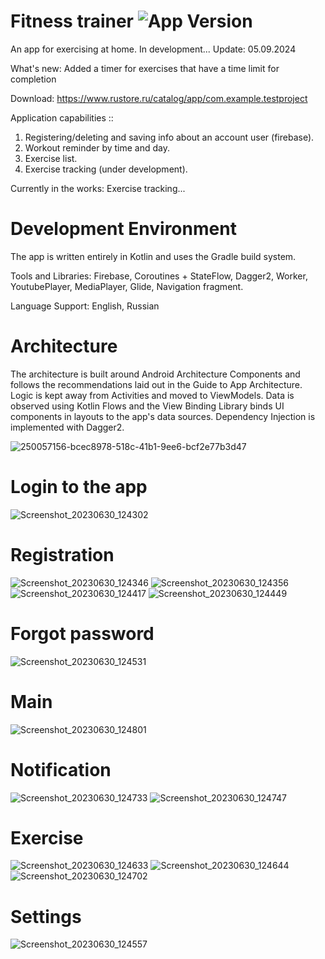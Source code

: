 # Fitness trainer <img src="https://img.shields.io/badge/version-1.2.1-green" alt="App Version">
An app for exercising at home. In development... Update: 05.09.2024

What's new: Added a timer for exercises that have a time limit for completion

Download: https://www.rustore.ru/catalog/app/com.example.testproject

Application сapabilities ::
1. Registering/deleting and saving info about an account user (firebase).
2. Workout reminder by time and day.
3. Exercise list.
4. Exercise tracking (under development).

Currently in the works: Exercise tracking...

# Development Environment

The app is written entirely in Kotlin and uses the Gradle build system.

Tools and Libraries: Firebase, Coroutines + StateFlow, Dagger2, Worker, YoutubePlayer, MediaPlayer, Glide, Navigation fragment.

Language Support: English, Russian

# Architecture

The architecture is built around Android Architecture Components and follows the recommendations laid out in the Guide to App Architecture. Logic is kept away from Activities and moved to ViewModels. Data is observed using Kotlin Flows and the View Binding Library binds UI components in layouts to the app's data sources. Dependency Injection is implemented with Dagger2.

![250057156-bcec8978-518c-41b1-9ee6-bcf2e77b3d47](https://github.com/nedumay/FitnessTrainer/assets/79632860/a631ad90-7e7e-40e2-8952-ea613b6a78cd)

# Login to the app
![Screenshot_20230630_124302](https://github.com/nedumay/FitnessTrainer/assets/79632860/f1a0f841-dc54-4432-aff6-2c243dbf8d8c)

# Registration
![Screenshot_20230630_124346](https://github.com/nedumay/FitnessTrainer/assets/79632860/613bf596-a87d-4419-a3a7-e7a229b561af)
![Screenshot_20230630_124356](https://github.com/nedumay/FitnessTrainer/assets/79632860/2cd47797-886f-486d-bce9-873e3bcb8337)
![Screenshot_20230630_124417](https://github.com/nedumay/FitnessTrainer/assets/79632860/5fa8d42f-89fe-4df9-bdeb-12047a3b83da)
![Screenshot_20230630_124449](https://github.com/nedumay/FitnessTrainer/assets/79632860/cf1631e2-d3d3-452b-88da-a9bbfec2f250)

# Forgot password
![Screenshot_20230630_124531](https://github.com/nedumay/FitnessTrainer/assets/79632860/bbd6e633-58c0-4b1a-b349-70093a940f5f)

# Main
![Screenshot_20230630_124801](https://github.com/nedumay/FitnessTrainer/assets/79632860/087ae97e-ed9e-4434-b5dd-b92b15cf417c)

# Notification
![Screenshot_20230630_124733](https://github.com/nedumay/FitnessTrainer/assets/79632860/fe11b978-7506-4b38-9be2-154639b66149)
![Screenshot_20230630_124747](https://github.com/nedumay/FitnessTrainer/assets/79632860/3c433a7e-592a-4ce5-a750-6c4956fbdd52)

# Exercise
![Screenshot_20230630_124633](https://github.com/nedumay/FitnessTrainer/assets/79632860/a1408255-4c96-4eb4-be04-6877c9e227ed)
![Screenshot_20230630_124644](https://github.com/nedumay/FitnessTrainer/assets/79632860/ced168d9-1216-411f-8f46-3a2d6db4d854)
![Screenshot_20230630_124702](https://github.com/nedumay/FitnessTrainer/assets/79632860/896bcfa5-ff1f-4301-9845-f2bc5f530990)

# Settings
![Screenshot_20230630_124557](https://github.com/nedumay/FitnessTrainer/assets/79632860/a8407363-6e6a-4f49-bef3-f0301a1fbf4c)

